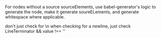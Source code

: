 For nodes without a source sourceElements, use babel-generator's logic to
generate the node, make it generate soureELements, and generate whitespace where
applicable.

don't just check for \n when checking for a newline, just check LineTerminator && value !== ''
